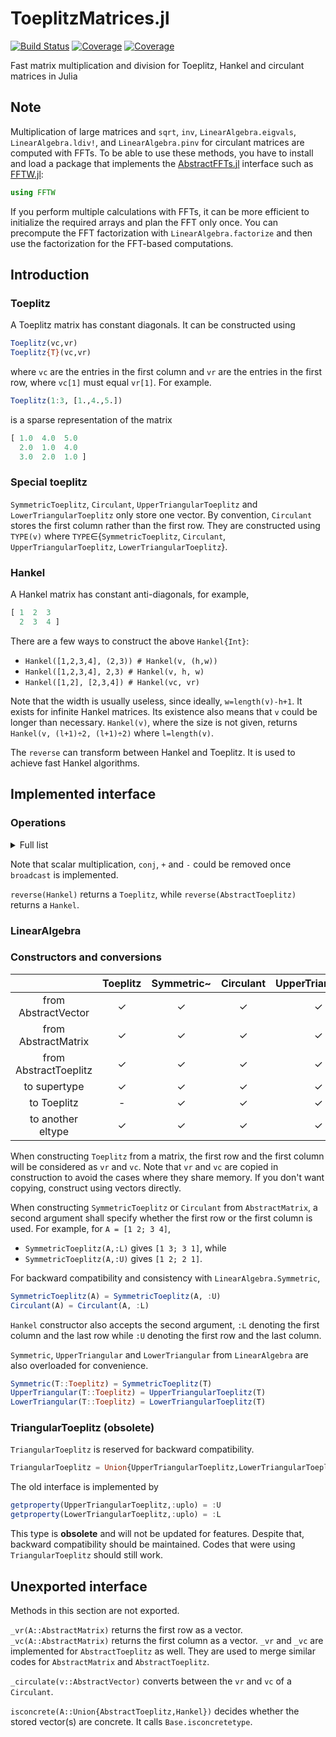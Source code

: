 ToeplitzMatrices.jl
===========

[![Build Status](https://github.com/JuliaLinearAlgebra/ToeplitzMatrices.jl/workflows/CI/badge.svg?branch=master)](https://github.com/JuliaLinearAlgebra/ToeplitzMatrices.jl/actions/workflows/CI.yml?query=branch%3Amaster)
[![Coverage](https://codecov.io/gh/JuliaLinearAlgebra/ToeplitzMatrices.jl/branch/master/graph/badge.svg)](https://codecov.io/gh/JuliaLinearAlgebra/ToeplitzMatrices.jl)
[![Coverage](https://coveralls.io/repos/github/JuliaLinearAlgebra/ToeplitzMatrices.jl/badge.svg?branch=master)](https://coveralls.io/github/JuliaLinearAlgebra/ToeplitzMatrices.jl?branch=master)

Fast matrix multiplication and division
for Toeplitz, Hankel and circulant matrices in Julia

## Note

Multiplication of large matrices and `sqrt`, `inv`, `LinearAlgebra.eigvals`,
`LinearAlgebra.ldiv!`, and `LinearAlgebra.pinv` for circulant matrices
are computed with FFTs.
To be able to use these methods, you have to install and load a package that implements
the [AbstractFFTs.jl](https://github.com/JuliaMath/AbstractFFTs.jl) interface such
as [FFTW.jl](https://github.com/JuliaMath/FFTW.jl):

```julia
using FFTW
```

If you perform multiple calculations with FFTs, it can be more efficient to
initialize the required arrays and plan the FFT only once. You can precompute
the FFT factorization with `LinearAlgebra.factorize` and then use the factorization
for the FFT-based computations.

## Introduction

### Toeplitz
A Toeplitz matrix has constant diagonals. It can be constructed using
```julia
Toeplitz(vc,vr)
Toeplitz{T}(vc,vr)
```
where `vc` are the entries in the first column and `vr` are the entries in the first row, where `vc[1]` must equal `vr[1]`. For example.
```julia
Toeplitz(1:3, [1.,4.,5.])
```
is a sparse representation of the matrix
```julia
[ 1.0  4.0  5.0
  2.0  1.0  4.0
  3.0  2.0  1.0 ]
```
### Special toeplitz
`SymmetricToeplitz`, `Circulant`, `UpperTriangularToeplitz` and `LowerTriangularToeplitz` only store one vector. By convention, `Circulant` stores the first column rather than the first row. They are constructed using `TYPE(v)` where `TYPE`∈{`SymmetricToeplitz`, `Circulant`, `UpperTriangularToeplitz`, `LowerTriangularToeplitz`}.

### Hankel
A Hankel matrix has constant anti-diagonals, for example,
```julia
[ 1  2  3
  2  3  4 ]
```
There are a few ways to construct the above `Hankel{Int}`:
- `Hankel([1,2,3,4], (2,3)) # Hankel(v, (h,w))`
- `Hankel([1,2,3,4], 2,3) # Hankel(v, h, w)`
- `Hankel([1,2], [2,3,4]) # Hankel(vc, vr)`

Note that the width is usually useless, since ideally, `w=length(v)-h+1`. It exists for infinite Hankel matrices. Its existence also means that `v` could be longer than necessary. `Hankel(v)`, where the size is not given, returns `Hankel(v, (l+1)÷2, (l+1)÷2)` where `l=length(v)`.

The `reverse` can transform between Hankel and Toeplitz. It is used to achieve fast Hankel algorithms.

## Implemented interface

### Operations

<details>
  <summary>Full list</summary>
  
- ✓ implemented
- ✗ error
- _ fall back to `Matrix`

||Toeplitz|Symmetric~|Circulant|UpperTriangular~|LowerTriangular~|Hankel|
|:-:|:-:|:-:|:-:|:-:|:-:|:-:|
|getindex|✓|✓|✓|✓|✓|✓|
|.vc|✓|✓|✓|✓|✓|✓|
|.vr|✓|✓|✓|✓|✓|✓|
|size|✓|✓|✓|✓|✓|✓|
|copy|✓|✓|✓|✓|✓|✓|
|similar|✓|✓|✓|✓|✓|✓|
|zero|✓|✓|✓|✓|✓|✓|
|real|✓|✓|✓|✓|✓|✓|
|imag|✓|✓|✓|✓|✓|✓|
|fill!|✓|✗|✗|✗|✗|✓|
|conj|✓|✓|✓|✓|✓|✓|
|transpose|✓|✓|✓|✓|✓|✓|
|adjoint|✓|✓|✓|✓|✓|✓|
|tril!|✓|✗|✗|✓|✓|✗|
|triu!|✓|✗|✗|✓|✓|✗|
|tril|✓|✓|✓|✓|✓|✗|
|triu|✓|✓|✓|✓|✓|✗|
|+|✓|✓|✓|✓|✓|✓|
|-|✓|✓|✓|✓|✓|✓|
|scalar<br>mult|✓|✓|✓|✓|✓|✓|
|==|✓|✓|✓|✓|✓|✓|
|issymmetric|||||||
|istriu|||||||
|istril|||||||
|iszero|✓|✓|✓|✓|✓||
|isone|||||||
|diag|✓|✓|✓|✓|✓|✓|
|copyto!|✓|✓|✓|✓|✓|✓|
|reverse|✓|✓|✓|✓|✓|✓|
|broadcast|||||||
|broadcast!|||||||
  
</details>

Note that scalar multiplication, `conj`, `+` and `-` could be removed once `broadcast` is implemented.

`reverse(Hankel)` returns a `Toeplitz`, while `reverse(AbstractToeplitz)` returns a `Hankel`.

### LinearAlgebra

### Constructors and conversions
||Toeplitz|Symmetric~|Circulant|UpperTriangular~|LowerTriangular~|Hankel|
|:-:|:-:|:-:|:-:|:-:|:-:|:-:|
|from AbstractVector|✓|✓|✓|✓|✓|✓|
|from AbstractMatrix|✓|✓|✓|✓|✓|✓|
|from AbstractToeplitz|✓|✓|✓|✓|✓|✗|
|to supertype|✓|✓|✓|✓|✓|✓|
|to Toeplitz|-|✓|✓|✓|✓|✗|
|to another eltype|✓|✓|✓|✓|✓|✓|

When constructing `Toeplitz` from a matrix, the first row and the first column will be considered as `vr` and `vc`. Note that `vr` and `vc` are copied in construction to avoid the cases where they share memory. If you don't want copying, construct using vectors directly.

When constructing `SymmetricToeplitz` or `Circulant` from `AbstractMatrix`, a second argument shall specify whether the first row or the first column is used. For example, for `A = [1 2; 3 4]`, 
- `SymmetricToeplitz(A,:L)` gives `[1 3; 3 1]`, while
- `SymmetricToeplitz(A,:U)` gives `[1 2; 2 1]`.

For backward compatibility and consistency with `LinearAlgebra.Symmetric`,
```julia
SymmetricToeplitz(A) = SymmetricToeplitz(A, :U)
Circulant(A) = Circulant(A, :L)
```
`Hankel` constructor also accepts the second argument, `:L` denoting the first column and the last row while `:U` denoting the first row and the last column.

`Symmetric`, `UpperTriangular` and `LowerTriangular` from `LinearAlgebra` are also overloaded for convenience.
```julia
Symmetric(T::Toeplitz) = SymmetricToeplitz(T)
UpperTriangular(T::Toeplitz) = UpperTriangularToeplitz(T)
LowerTriangular(T::Toeplitz) = LowerTriangularToeplitz(T)
```

### TriangularToeplitz (obsolete)
`TriangularToeplitz` is reserved for backward compatibility. 
```julia
TriangularToeplitz = Union{UpperTriangularToeplitz,LowerTriangularToeplitz}
```
The old interface is implemented by
```julia
getproperty(UpperTriangularToeplitz,:uplo) = :U
getproperty(LowerTriangularToeplitz,:uplo) = :L
```
This type is **obsolete** and will not be updated for features. Despite that, backward compatibility should be maintained. Codes that were using `TriangularToeplitz` should still work.

## Unexported interface
Methods in this section are not exported.

`_vr(A::AbstractMatrix)` returns the first row as a vector.
`_vc(A::AbstractMatrix)` returns the first column as a vector.
`_vr` and `_vc` are implemented for `AbstractToeplitz` as well. They are used to merge similar codes for `AbstractMatrix` and `AbstractToeplitz`.

`_circulate(v::AbstractVector)` converts between the `vr` and `vc` of a `Circulant`.

`isconcrete(A::Union{AbstractToeplitz,Hankel})` decides whether the stored vector(s) are concrete. It calls `Base.isconcretetype`.
